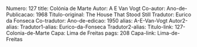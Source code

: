 Numero: 127
title: Colónia de Marte
Autor: A E Van Vogt
Co-autor: 
Ano-de-Publicacao: 1968
Titulo-original: The House That Stood Still
Tradutor: Eurico da Fonseca
Co-tradutor: 
Ano-de-edicao: 1950
alias: A-E-Van-Vogt
Autor2-alias: 
Tradutor1-alias: Eurico-da-Fonseca
Tradutor2-alias: 
Titulo-link: 127-Colonia-de-Marte
Capa: Lima de Freitas
pags: 208
Capa-link: Lima-de-Freitas